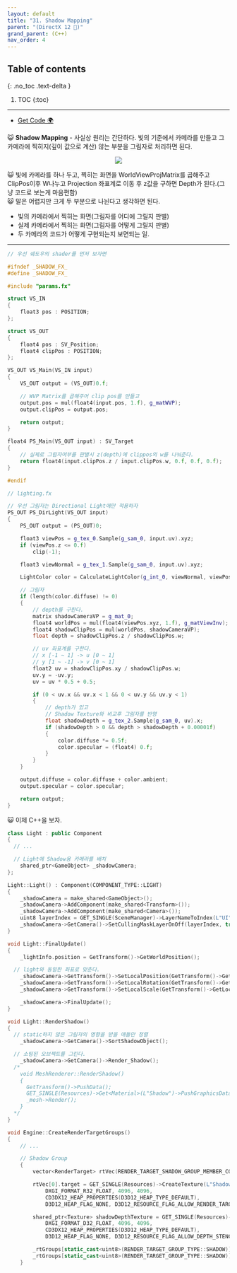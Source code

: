 ```yaml
---
layout: default
title: "31. Shadow Mapping"
parent: "(DirectX 12 🌠)"
grand_parent: (C++)
nav_order: 4
---
```


## Table of contents
{: .no_toc .text-delta }

1. TOC
{:toc}

---

* [Get Code 🌍](https://github.com/taehyung77/DirextX-Example/tree/25)

😺 **Shadow Mapping** - 사실상 원리는 간단하다. 빛의 기준에서 카메라를 만들고 그 카메라에 찍히지(깊이 값으로 계산) 않는 부분을 그림자로 처리하면 된다.

<p align="center">
  <img src="https://taehyungs-programming-blog.github.io/blog/assets/images/cpp/directx/directx-31-1.png"/>
</p>

😺 빛에 카메라를 하나 두고, 찍히는 화면을 WorldViewProjMatrix를 곱해주고 ClipPos이후 W나누고 Projection 좌표계로 이동 후 z값을 구하면 Depth가 된다.(그냥 코드로 보는게 마음편함)<br>
😺 말은 어렵지만 크게 두 부분으로 나뉜다고 생각하면 된다. 

* 빛의 카메라에서 찍히는 화면(그림자를 어디에 그릴지 판별)
* 실제 카메라에서 찍히는 화면(그림자를 어떻게 그릴지 판별)
* 두 카메라의 코드가 어떻게 구현되는지 보면되는 일.

---

```cpp
// 우선 쉐도우의 shader를 먼저 보자면

#ifndef _SHADOW_FX_
#define _SHADOW_FX_

#include "params.fx"

struct VS_IN
{
    float3 pos : POSITION;
};

struct VS_OUT
{
    float4 pos : SV_Position;
    float4 clipPos : POSITION;
};

VS_OUT VS_Main(VS_IN input)
{
    VS_OUT output = (VS_OUT)0.f;

    // WVP Matrix를 곱해주어 clip pos를 만들고
    output.pos = mul(float4(input.pos, 1.f), g_matWVP);
    output.clipPos = output.pos;

    return output;
}

float4 PS_Main(VS_OUT input) : SV_Target
{
    // 실제로 그림자여부를 판별시 z(depth)에 clippos의 w를 나눠준다.
    return float4(input.clipPos.z / input.clipPos.w, 0.f, 0.f, 0.f);
}

#endif
```

```cpp
// lighting.fx

// 우선 그림자는 Directional Light에만 적용하자
PS_OUT PS_DirLight(VS_OUT input)
{
    PS_OUT output = (PS_OUT)0;

    float3 viewPos = g_tex_0.Sample(g_sam_0, input.uv).xyz;
    if (viewPos.z <= 0.f)
        clip(-1);

    float3 viewNormal = g_tex_1.Sample(g_sam_0, input.uv).xyz;

    LightColor color = CalculateLightColor(g_int_0, viewNormal, viewPos);

    // 그림자
    if (length(color.diffuse) != 0)
    {
        // depth를 구한다.
        matrix shadowCameraVP = g_mat_0;
        float4 worldPos = mul(float4(viewPos.xyz, 1.f), g_matViewInv);
        float4 shadowClipPos = mul(worldPos, shadowCameraVP);
        float depth = shadowClipPos.z / shadowClipPos.w;

        // uv 좌표계를 구한다.
        // x [-1 ~ 1] -> u [0 ~ 1]
        // y [1 ~ -1] -> v [0 ~ 1]
        float2 uv = shadowClipPos.xy / shadowClipPos.w;
        uv.y = -uv.y;
        uv = uv * 0.5 + 0.5;

        if (0 < uv.x && uv.x < 1 && 0 < uv.y && uv.y < 1)
        {
            // depth가 있고
            // Shadow Texture와 비교후 그림자를 반영
            float shadowDepth = g_tex_2.Sample(g_sam_0, uv).x;
            if (shadowDepth > 0 && depth > shadowDepth + 0.00001f)
            {
                color.diffuse *= 0.5f;
                color.specular = (float4) 0.f;
            }
        }
    }

    output.diffuse = color.diffuse + color.ambient;
    output.specular = color.specular;

    return output;
}
```

😺 이제 C++을 보자.

```cpp
class Light : public Component
{
  // ...

  // Light에 Shadow용 카메라를 배치
	shared_ptr<GameObject> _shadowCamera;
};
```

```cpp
Light::Light() : Component(COMPONENT_TYPE::LIGHT)
{
	_shadowCamera = make_shared<GameObject>();
	_shadowCamera->AddComponent(make_shared<Transform>());
	_shadowCamera->AddComponent(make_shared<Camera>());
	uint8 layerIndex = GET_SINGLE(SceneManager)->LayerNameToIndex(L"UI");
	_shadowCamera->GetCamera()->SetCullingMaskLayerOnOff(layerIndex, true); // UI는 안 찍음
}
```

```cpp
void Light::FinalUpdate()
{
	_lightInfo.position = GetTransform()->GetWorldPosition();

  // light와 동일한 좌표로 맞춘다.
	_shadowCamera->GetTransform()->SetLocalPosition(GetTransform()->GetLocalPosition());
	_shadowCamera->GetTransform()->SetLocalRotation(GetTransform()->GetLocalRotation());
	_shadowCamera->GetTransform()->SetLocalScale(GetTransform()->GetLocalScale());

	_shadowCamera->FinalUpdate();
}
```

```cpp
void Light::RenderShadow()
{
  // static하지 않은 그림자의 영향을 받을 애들만 정렬
	_shadowCamera->GetCamera()->SortShadowObject();

  // 소팅된 오브젝트를 그린다.
	_shadowCamera->GetCamera()->Render_Shadow();
  /*
    void MeshRenderer::RenderShadow()
    {
      GetTransform()->PushData();
      GET_SINGLE(Resources)->Get<Material>(L"Shadow")->PushGraphicsData();
      _mesh->Render();
    }
  */
}
```

```cpp
void Engine::CreateRenderTargetGroups()
{
	// ...

	// Shadow Group
	{
		vector<RenderTarget> rtVec(RENDER_TARGET_SHADOW_GROUP_MEMBER_COUNT);

		rtVec[0].target = GET_SINGLE(Resources)->CreateTexture(L"ShadowTarget",
			DXGI_FORMAT_R32_FLOAT, 4096, 4096,
			CD3DX12_HEAP_PROPERTIES(D3D12_HEAP_TYPE_DEFAULT),
			D3D12_HEAP_FLAG_NONE, D3D12_RESOURCE_FLAG_ALLOW_RENDER_TARGET);

		shared_ptr<Texture> shadowDepthTexture = GET_SINGLE(Resources)->CreateTexture(L"ShadowDepthStencil",
			DXGI_FORMAT_D32_FLOAT, 4096, 4096,
			CD3DX12_HEAP_PROPERTIES(D3D12_HEAP_TYPE_DEFAULT),
			D3D12_HEAP_FLAG_NONE, D3D12_RESOURCE_FLAG_ALLOW_DEPTH_STENCIL);

		_rtGroups[static_cast<uint8>(RENDER_TARGET_GROUP_TYPE::SHADOW)] = make_shared<RenderTargetGroup>();
		_rtGroups[static_cast<uint8>(RENDER_TARGET_GROUP_TYPE::SHADOW)]->Create(RENDER_TARGET_GROUP_TYPE::SHADOW, rtVec, shadowDepthTexture);
	}
```


